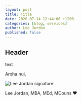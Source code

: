 ```yaml
---
layout: post
title: Title
date: 2020-07-14 12:44:00 +1200
categories: [blog, services]
author: Lee Jordan
published: false
---
```


<h2>Header</h2>

<p>text</p> 

<p>Aroha nui,</p>

<img src="https://therapyaroha.co.nz/public/assets/images/lee-jordan.png" alt="Lee Jordan signature">

Lee Jordan, MBA, MEd, MCouns ❤️
